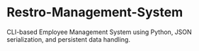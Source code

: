 # Restro-Management-System
CLI-based Employee Management System using Python, JSON serialization, and persistent data handling.
